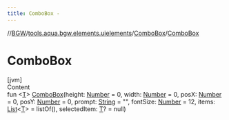 ```yaml
---
title: ComboBox -
---
```

//[BGW](../../../index.md)/[tools.aqua.bgw.elements.uielements](../index.md)/[ComboBox](index.md)/[ComboBox](-combo-box.md)



# ComboBox  
[jvm]  
Content  
fun <[T](index.md)> [ComboBox](-combo-box.md)(height: [Number](https://kotlinlang.org/api/latest/jvm/stdlib/kotlin/-number/index.html) = 0, width: [Number](https://kotlinlang.org/api/latest/jvm/stdlib/kotlin/-number/index.html) = 0, posX: [Number](https://kotlinlang.org/api/latest/jvm/stdlib/kotlin/-number/index.html) = 0, posY: [Number](https://kotlinlang.org/api/latest/jvm/stdlib/kotlin/-number/index.html) = 0, prompt: [String](https://kotlinlang.org/api/latest/jvm/stdlib/kotlin/-string/index.html) = "", fontSize: [Number](https://kotlinlang.org/api/latest/jvm/stdlib/kotlin/-number/index.html) = 12, items: [List](https://kotlinlang.org/api/latest/jvm/stdlib/kotlin.collections/-list/index.html)<[T](index.md)> = listOf(), selectedItem: [T](index.md)? = null)  



